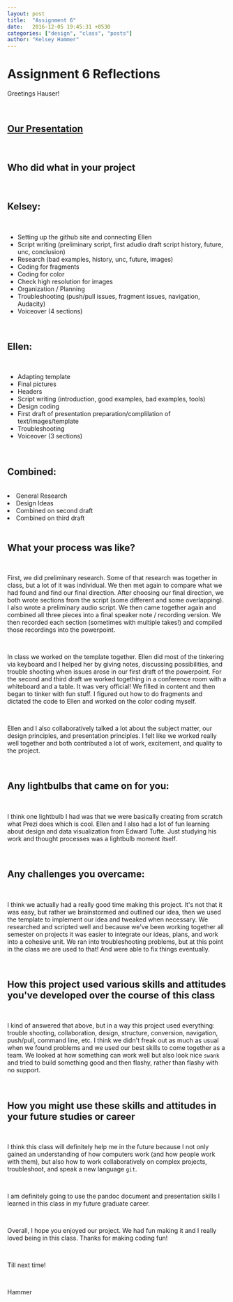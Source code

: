 ```yaml
---
layout: post
title:  "Assignment 6"
date:   2016-12-05 19:45:31 +0530
categories: ["design", "class", "posts"]
author: "Kelsey Hammer"
---
```

<h1> Assignment 6 Reflections </h1>

<p> Greetings Hauser!</p>

<br>

<h2> <a href="https://kelhammer.github.io/dynamicduo/#/">Our Presentation</a> </h2>

<br>

<h2> Who did what in your project </h2>

<br>

<h2>Kelsey:</h2>

<br> 

<ul>
<li> Setting up the github site and connecting Ellen  </li> 
<li> Script writing (preliminary script, first adudio draft script history, future, unc, conclusion)</li> 
<li> Research (bad examples, history, unc, future, images) </li> 
<li> Coding for fragments </li> 
<li> Coding for color </li> 
<li> Check high resolution for images </li> 
<li> Organization / Planning </li> 
<li> Troubleshooting (push/pull issues, fragment issues, navigation, Audacity) </li> 
<li> Voiceover (4 sections) </li> 
</ul>


<br>

<h2>Ellen:</h2>

<br>

<ul>
<li> Adapting template </li> 
<li> Final pictures </li> 
<li> Headers </li> 
<li> Script writing (introduction, good examples, bad examples, tools) </li> 
<li> Design coding </li> 
<li> First draft of presentation preparation/complilation of text/images/template </li> 
<li> Troubleshooting </li> 
<li> Voiceover (3 sections) </li> 
</ul>

<br>

<h2>Combined:</h2>

<br>

<li> General Research </li> 
<li> Design Ideas </li> 
<li> Combined on second draft </li> 
<li> Combined on third draft </li> 

<br>

<h2>What your process was like?</h2>

<br>

First, we did preliminary research. Some of that research was together in class, but a lot of it was individual. We then met again 
to compare what we had found and find our final direction. After choosing our final direction, we both wrote sections from the script (some
different and some overlapping). I also wrote a preliminary audio script. We then came together again and combined all three pieces into a 
final speaker note / recording version. We then recorded each section (sometimes with multiple takes!) and compiled those recordings into the powerpoint.

<br>

In class we worked on the template together. Ellen did most of the tinkering via keyboard and I helped her by giving notes, discussing possibilities, and trouble shooting when
issues arose in our first draft of the powerpoint. For the second and third draft we worked togething in a 
conference room with a whiteboard and a table. It was very official! 
We filled in content and then began to tinker with fun stuff. I figured out how to do fragments and dictated the code to 
Ellen and worked on the color coding myself.

<br>

Ellen and I also collaboratively talked a lot about the subject matter, our design principles, and presentation principles. 
I felt like we worked really well together and both
contributed a lot of work, excitement, and quality to the project. 
 
<br>

<h2>Any lightbulbs that came on for you:</h2>

<br>

I think one lightbulb I had was that we were basically creating from scratch what Prezi does which is cool. Ellen and 
I also had a lot of fun learning about design and data visualization
from Edward Tufte. Just studying his work and thought processes was a lightbulb moment itself. 

<br>

<h2>Any challenges you overcame:</h2>

<br>

I think we actually had a really good time making this project. It's not that it was easy, but rather we brainstormed and outlined our idea, then we used the template to implement our idea
and tweaked when necessary. We researched and scripted well and because we've been working together all semester on projects it was easier to integrate our ideas, plans, and work into
a cohesive unit. We ran into troubleshooting problems, but at this point in the class we are used to that! And were able to fix things eventually. 

<br>

<h2>How this project used various skills and attitudes you've developed over the course 
of this class</h2>

<br>

I kind of answered that above, but in a way this project used everything: trouble shooting, collaboration, design, structure, conversion, navigation, push/pull, command line, etc. 
I think we didn't freak out as much as usual when we found problems and we used our best skills to come together as a team. We looked at how something can work well but also look
nice `swank` and tried to build something good and then flashy, rather than flashy with no support. 

<br>

<h2>How you might use these skills and attitudes in your future studies or career </h2>

<br>

I think this class will definitely help me in the future because I not only gained an understanding of how computers work
(and how people work with them), but also how to work collaboratively
on complex projects, troubleshoot, and speak a new language `git`. 

<br>

I am definitely going to use the pandoc document and presentation skills I learned in this class in my future graduate career.

<br>

Overall, I hope you enjoyed our project. We had fun making it and I really loved being in this class. Thanks for making coding fun! 

<br> 

Till next time!

<br>

Hammer

